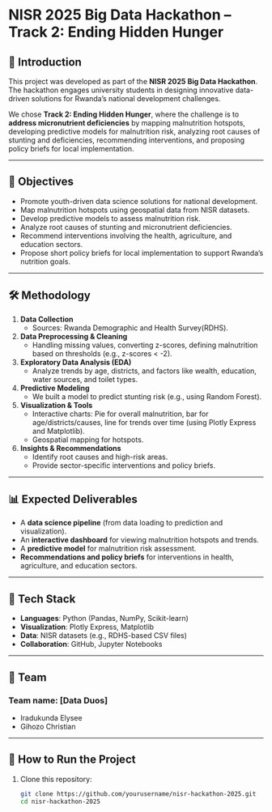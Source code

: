 # NISR 2025 Big Data Hackathon – Track 2: Ending Hidden Hunger  

## 📌 Introduction  
This project was developed as part of the **NISR 2025 Big Data Hackathon**. The hackathon engages university students in designing innovative data-driven solutions for Rwanda’s national development challenges.  

We chose **Track 2: Ending Hidden Hunger**, where the challenge is to **address micronutrient deficiencies** by mapping malnutrition hotspots, developing predictive models for malnutrition risk, analyzing root causes of stunting and deficiencies, recommending interventions, and proposing policy briefs for local implementation.  

---

## 🎯 Objectives  
- Promote youth-driven data science solutions for national development.  
- Map malnutrition hotspots using geospatial data from NISR datasets.  
- Develop predictive models to assess malnutrition risk.  
- Analyze root causes of stunting and micronutrient deficiencies.  
- Recommend interventions involving the health, agriculture, and education sectors.  
- Propose short policy briefs for local implementation to support Rwanda’s nutrition goals.  

---

## 🛠️ Methodology  
1. **Data Collection**  
   - Sources: Rwanda Demographic and Health Survey(RDHS).  
2. **Data Preprocessing & Cleaning**  
   - Handling missing values, converting z-scores, defining malnutrition based on thresholds (e.g., z-scores < -2).  
3. **Exploratory Data Analysis (EDA)**  
   - Analyze trends by age, districts, and factors like wealth, education, water sources, and toilet types.  
4. **Predictive Modeling**  
   - We built a model to predict stunting risk (e.g., using Random Forest).  
5. **Visualization & Tools**  
   - Interactive charts: Pie for overall malnutrition, bar for age/districts/causes, line for trends over time (using Plotly Express and Matplotlib).  
   - Geospatial mapping for hotspots.  
6. **Insights & Recommendations**  
   - Identify root causes and high-risk areas.  
   - Provide sector-specific interventions and policy briefs.  

---

## 📊 Expected Deliverables  
- A **data science pipeline** (from data loading to prediction and visualization).  
- An **interactive dashboard** for viewing malnutrition hotspots and trends.  
- A **predictive model** for malnutrition risk assessment.  
- **Recommendations and policy briefs** for interventions in health, agriculture, and education sectors.  

---

## 🚀 Tech Stack  
- **Languages**: Python (Pandas, NumPy, Scikit-learn)  
- **Visualization**: Plotly Express, Matplotlib  
- **Data**: NISR datasets (e.g., RDHS-based CSV files)  
- **Collaboration**: GitHub, Jupyter Notebooks  

---

## 👥 Team  
### Team name: [Data Duos]  
- Iradukunda Elysee  
- Gihozo Christian  

---

## 📌 How to Run the Project  
1. Clone this repository:  
   ```bash
   git clone https://github.com/yourusername/nisr-hackathon-2025.git
   cd nisr-hackathon-2025

